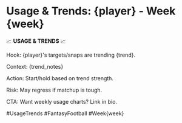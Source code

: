 # Usage & Trends: {player} - Week {week}

📈 **USAGE & TRENDS** 📈

Hook: {player}'s targets/snaps are trending {trend}.

Context: {trend_notes}

Action: Start/hold based on trend strength.

Risk: May regress if matchup is tough.

CTA: Want weekly usage charts? Link in bio.

#UsageTrends #FantasyFootball #Week{week}
